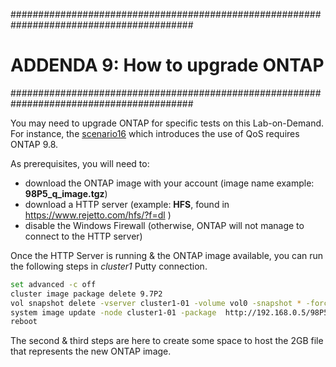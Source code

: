 #########################################################################################
# ADDENDA 9: How to upgrade ONTAP
#########################################################################################

You may need to upgrade ONTAP for specific tests on this Lab-on-Demand.  
For instance, the [scenario16](../../Scenarios/Scenario16) which introduces the use of QoS requires ONTAP 9.8.  

As prerequisites, you will need to:

- download the ONTAP image with your account (image name example: **98P5_q_image.tgz**)
- download a HTTP server (example: **HFS**, found in https://www.rejetto.com/hfs/?f=dl )
- disable the Windows Firewall (otherwise, ONTAP will not manage to connect to the HTTP server)

Once the HTTP Server is running & the ONTAP image available, you can run the following steps in _cluster1_ Putty connection.

```bash
set advanced -c off
cluster image package delete 9.7P2
vol snapshot delete -vserver cluster1-01 -volume vol0 -snapshot * -force
system image update -node cluster1-01 -package  http://192.168.0.5/98P5_q_image.tgz -replace-package true -setdefault true
reboot
```

The second & third steps are here to create some space to host the 2GB file that represents the new ONTAP image.
